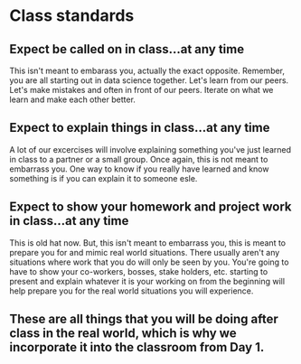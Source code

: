 # Class standards

## Expect be called on in class...at any time
This isn't meant to embarass you, actually the exact opposite. Remember, you are all starting out in data science together. Let's learn from our peers. Let's make mistakes and often in front of our peers. Iterate on what we learn and make each other better. 

## Expect to explain things in class...at any time
A lot of our excercises will involve explaining something you've just learned in class to a partner or a small group. Once again, this is not meant to embarrass you. One way to know if you really have learned and know something is if you can explain it to someone esle. 

## Expect to show your homework and project work in class...at any time
This is old hat now. But, this isn't meant to embarrass you, this is meant to prepare you for and mimic real world situations. There usually aren't any situations where work that you do will only be seen by you. You're going to have to show your co-workers, bosses, stake holders, etc. starting to present and explain whatever it is your working on from the beginning will help prepare you for the real world situations you will experience. 

## These are all things that you will be doing after class in the real world, which is why we incorporate it into the classroom from Day 1.



